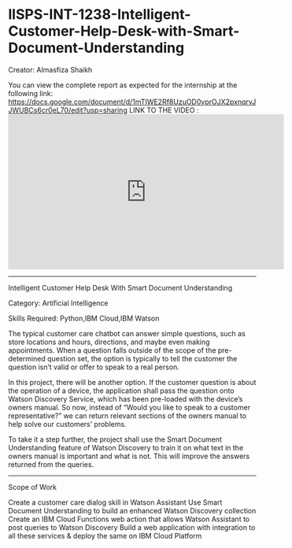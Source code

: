 # llSPS-INT-1238-Intelligent-Customer-Help-Desk-with-Smart-Document-Understanding
Creator: Almasfiza Shaikh

You can view the complete report as expected for the internship at the following link:
https://docs.google.com/document/d/1mTIWE2Rf8UzuOD0vprOJX2pxnqrvJJWUBCs6cr0eL70/edit?usp=sharing
LINK TO THE VIDEO :<iframe width="560" height="315" src="https://www.youtube.com/embed/v8eJOrD01Z8" frameborder="0" allow="accelerometer; autoplay; encrypted-media; gyroscope; picture-in-picture" allowfullscreen></iframe>

--------------------------------------------------------------------------------------------------------

Intelligent Customer Help Desk With Smart Document Understanding

Category: Artificial Intelligence

Skills Required: Python,IBM Cloud,IBM Watson

The typical customer care chatbot can answer simple questions, such as store locations and hours, directions, and maybe even making appointments. When a question falls outside of the scope of the pre-determined question set, the option is typically to tell the customer the question isn’t valid or offer to speak to a real person.

In this project, there will be another option. If the customer question is about the operation of a device, the application shall pass the question onto Watson Discovery Service, which has been pre-loaded with the device’s owners manual. So now, instead of “Would you like to speak to a customer representative?” we can return relevant sections of the owners manual to help solve our customers’ problems.

To take it a step further, the project shall use the Smart Document Understanding feature of Watson Discovery to train it on what text in the owners manual is important and what is not. This will improve the answers returned from the queries.


-----------------------------------------------------------------------------------------------


Scope of Work

Create a customer care dialog skill in Watson Assistant
Use Smart Document Understanding to build an enhanced Watson Discovery collection
Create an IBM Cloud Functions web action that allows Watson Assistant to post queries to Watson Discovery
Build a web application with integration to all these services & deploy the same on IBM Cloud Platform











